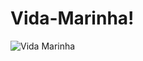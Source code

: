 # Vida-Marinha!


![Vida Marinha](https://github.com/Gucs1/Vida-Marinha/assets/78052051/0ecb619c-623a-4338-a153-7a1983b47ee4)
